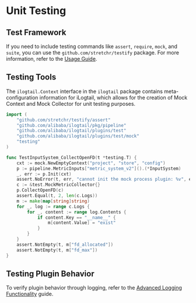 # Unit Testing

## Test Framework

If you need to include testing commands like `assert`, `require`, `mock`, and `suite`, you can use the `github.com/stretchr/testify` package. For more information, refer to the [Usage Guide](https://github.com/stretchr/testify).

## Testing Tools

The `ilogtail.Context` interface in the `ilogtail` package contains meta-configuration information for iLogtail, which allows for the creation of Mock Context and Mock Collector for unit testing purposes.

```go
import (
    "github.com/stretchr/testify/assert"
    "github.com/alibaba/ilogtail/pkg/pipeline"
    "github.com/alibaba/ilogtail/plugins/test"
    "github.com/alibaba/ilogtail/plugins/test/mock"
    "testing"
)

func TestInputSystem_CollectOpenFD(t *testing.T) {
    cxt := mock.NewEmptyContext("project", "store", "config")
    p := pipeline.MetricInputs["metric_system_v2"]().(*InputSystem)
    _, err := p.Init(cxt)
    assert.NoError(t, err, "cannot init the mock process plugin: %v", err)
    c := &test.MockMetricCollector{}
    p.CollectOpenFD(c)
    assert.Equal(t, 2, len(c.Logs))
    m := make(map[string]string)
    for _, log := range c.Logs {
        for _, content := range log.Contents {
            if content.Key == "__name__" {
                m[content.Value] = "exist"
            }
        }
    }
    assert.NotEmpty(t, m["fd_allocated"])
    assert.NotEmpty(t, m["fd_max"])
}
```

## Testing Plugin Behavior

To verify plugin behavior through logging, refer to the [Advanced Logging Functionality](../plugin-development/logger-api.md) guide.
